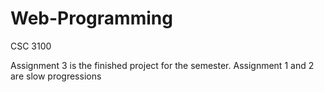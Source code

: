 # Web-Programming
CSC 3100

Assignment 3 is the finished project for the semester. Assignment 1 and 2 are slow progressions
